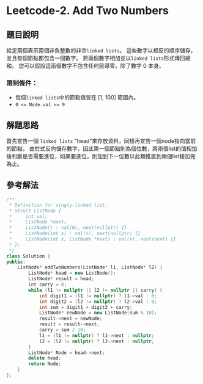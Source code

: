 
# Leetcode-2. Add Two Numbers
## 題目說明
給定兩個表示兩個非負整數的非空`linked lists`。 這些數字以相反的順序儲存，並且每個節點都包含一個數字。 將兩個數字相加並以`linked lists`形式傳回總和。
您可以假設這兩個數字不包含任何前導零，除了數字 0 本身。

###  限制條件：
- 每個`linked lists`中的節點值皆在 [1, 100] 範圍內。
- `0 <= Node.val <= 9`
## 解題思路
首先宣告一個 `linked lists` "head"來存放資料，同樣再宣告一個node指向當前的節點， 由於式反向儲存數字，因此第一個節點則為個位數，將兩個list的值相加後判斷是否需要進位，如果要進位，則加到下一位數以此類推直到兩個list接加完為止。
## 參考解法
```cpp title="C++" showLineNumbers
/**
 * Definition for singly-linked list.
 * struct ListNode {
 *     int val;
 *     ListNode *next;
 *     ListNode() : val(0), next(nullptr) {}
 *     ListNode(int x) : val(x), next(nullptr) {}
 *     ListNode(int x, ListNode *next) : val(x), next(next) {}
 * };
 */
class Solution {
public:
    ListNode* addTwoNumbers(ListNode* l1, ListNode* l2) {
        ListNode* head = new ListNode();
        ListNode* result = head;
        int carry = 0;
        while (l1 != nullptr || l2 != nullptr || carry) {
            int digit1 = (l1 != nullptr) ? l1->val : 0;
            int digit2 = (l2 != nullptr) ? l2->val : 0;
            int sum = digit1 + digit2 + carry;
            ListNode* newNode = new ListNode(sum % 10);
            result->next = newNode;
            result = result->next;
            carry = sum / 10;
            l1 = (l1 != nullptr) ? l1->next : nullptr;
            l2 = (l2 != nullptr) ? l2->next : nullptr;
        }
        ListNode* Node = head->next;
        delete head;
        return Node;
    }
};
```